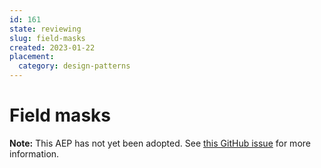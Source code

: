 ```yaml
---
id: 161
state: reviewing
slug: field-masks
created: 2023-01-22
placement:
  category: design-patterns
---
```

# Field masks

**Note:** This AEP has not yet been adopted. See
[this GitHub issue](https://github.com/aep-dev/aep.dev/issues/15) for more
information.
